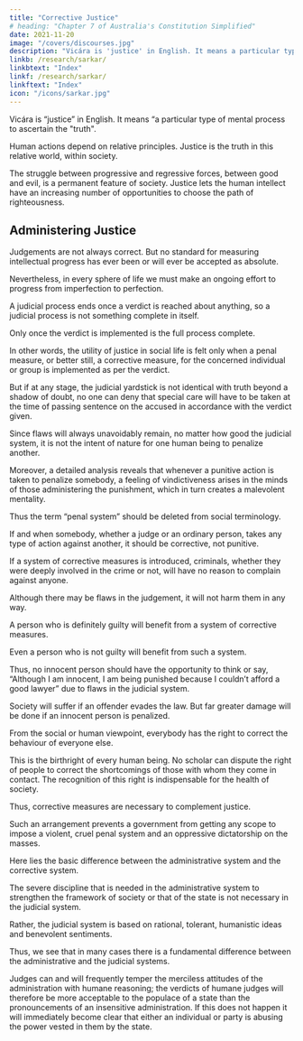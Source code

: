 ```yaml
---
title: "Corrective Justice"
# heading: "Chapter 7 of Australia's Constitution Simplified"
date: 2021-11-20
image: "/covers/discourses.jpg"
description: "Vicára is 'justice' in English. It means a particular type of mental process to ascertain the truth"
linkb: /research/sarkar/
linkbtext: "Index"
linkf: /research/sarkar/
linkftext: "Index"
icon: "/icons/sarkar.jpg"
---
```



Vicára is “justice” in English. It means “a particular type of mental process to ascertain the "truth". 

Human actions depend on relative principles. Justice is the truth in this relative world, within society. 

<!-- The greatest benefit of the proper application of justice is that in  -->

The struggle between progressive and regressive forces, between good and evil, is a permanent feature of society. Justice lets the human intellect have an increasing number of opportunities to choose the path of righteousness.

## Administering Justice

<!-- Many people say, “When human beings possess so little intelligence, how can they be qualified to sit in judgement over others? No one has the right to judge others.” I do not completely reject this argument, though I will raise the following question: “Is it not injustice if people do not use the intellect they have been endowed with in this relative world?”  -->

Judgements are not always correct. But no standard for measuring intellectual progress has ever been or will ever be accepted as absolute. 

Nevertheless, in every sphere of life we must make an ongoing effort to progress from imperfection to perfection. <!-- This effort will, if only indirectly, make social progress and all-round welfare more accessible to the human race. -->

A judicial process ends once a verdict is reached about anything, so a judicial process is not something complete in itself. 

Only once the verdict is implemented is the full process complete. 

In other words, the utility of justice in social life is felt only when a penal measure, or better still, a corrective measure, for the concerned individual or group is implemented as per the verdict. 

But if at any stage, the judicial yardstick is not identical with truth beyond a shadow of doubt, no one can deny that special care will have to be taken at the time of passing sentence on the accused in accordance with the verdict given.

Since flaws will always unavoidably remain, no matter how good the judicial system, it is not the intent of nature for one human being to penalize another. 

Moreover, a detailed analysis reveals that whenever a punitive action is taken to penalize somebody, a feeling of vindictiveness arises in the minds of those administering the punishment, which in turn creates a malevolent mentality. 

Thus the term “penal system” should be deleted from social terminology. 

If and when somebody, whether a judge or an ordinary person, takes any type of action against another, it should be corrective, not punitive.

If a system of corrective measures is introduced, criminals, whether they were deeply involved in the crime or not, will have no reason to complain against anyone. 

Although there may be flaws in the judgement, it will not harm them in any way. 

A person who is definitely guilty will benefit from a system of corrective measures. 

Even a person who is not guilty will benefit from such a system.

Thus, no innocent person should have the opportunity to think or say, “Although I am innocent, I am being punished because I couldn’t afford a good lawyer” due to flaws in the judicial system. 

Society will suffer if an offender evades the law. <!-- and is not arrested by the police due to their incompetence.  --> But far greater damage will be done if an innocent person is penalized.  <!-- because of a defective judicial system. -->

From the social or human viewpoint, everybody has the right to correct the behaviour of everyone else. 

This is the birthright of every human being. No scholar can dispute the right of people to correct the shortcomings of those with whom they come in contact. The recognition of this right is indispensable for the health of society.

Thus, corrective measures are necessary to complement justice. 

Such an arrangement prevents a government from getting any scope to impose a violent, cruel penal system and an oppressive dictatorship on the masses.

Here lies the basic difference between the administrative system and the corrective system. 

The severe discipline that is needed in the administrative system to strengthen the framework of society or that of the state is not necessary in the judicial system. 

Rather, the judicial system is based on rational, tolerant, humanistic ideas and benevolent sentiments. 

Thus, we see that in many cases there is a fundamental difference between the administrative and the judicial systems. 

Judges can and will frequently temper the merciless attitudes of the administration with humane reasoning; the verdicts of humane judges will therefore be more acceptable to the populace of a state than the pronouncements of an insensitive administration. If this does not happen it will immediately become clear that either an individual or party is abusing the power vested in them by the state.


